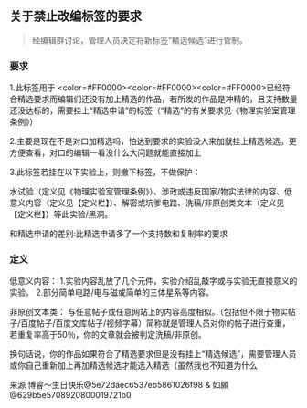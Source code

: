 ## 关于禁止改编标签的要求

> 经编辑群讨论，管理人员决定将新标签“精选候选”进行管制。

### 要求

1.此标签用于 <color=#FF0000><color=#FF0000><color=#FF0000>已经符合精选要求而编辑们还没有加上精选的作品</color></color></color>，若所发的作品是冲精的，且支持数量还没达标的，需要挂上“精选申请”的标签（“精选”的有关要求见《物理实验室管理条例》）

2.主要是现在不是对口加精选吗，怕达到要求的实验没人来加就挂上精选候选，更方便查看，对口的编辑一看没什么大问题就能直接加上

3.此标签若挂在以下实验上，则撤下标签，不做保护：

水试验（定义见《物理实验室管理条例》）、涉政或违反国家/物实法律的内容、低意义内容（定义见【定义栏】）、解密或坑爹电路、洗稿/非原创类文本（定义见【定义栏】）等此实验/黑洞。

和精选申请的差别:比精选申请多了一个支持数和复制率的要求

### 定义

低意义内容：
  1.实验内容乱放了几个元件，实验介绍乱敲字或与实验无直接意义的实验。
  2.部分简单电路/电与磁或简单的三体星系等内容。

非原创文本类：
  与任意帖子或任意网站上的内容高度相似。（包括但不限于物实帖子/百度帖子/百度文库帖子/视频字幕）简称就是管理人员对你的帖子进行查重，若重复率高于50％，你的文章就会被判定洗稿/非原创。

  换句话说，你的作品如果符合了精选要求但是没有挂上“精选候选”，需要管理人员或你自己重新加上再加精选候选才能选入精选（虽然我也不知道为什么

来源 博睿～生日快乐@5e72daec6537eb5861026f98 & 如願@629b5e5708920800019721b0
